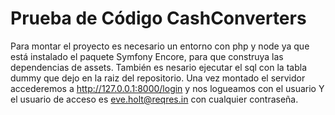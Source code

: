 # Prueba de Código CashConverters

Para montar el proyecto es necesario un entorno con php y node ya que está instalado el paquete Symfony Encore, para que construya las dependencias de assets. 
También es nesario ejecutar el sql con la tabla dummy que dejo en la raiz del repositorio. 
Una vez montado el servidor accederemos a 
http://127.0.0.1:8000/login y nos logueamos con el usuario 
Y el usuario de acceso es eve.holt@reqres.in con cualquier contraseña.

